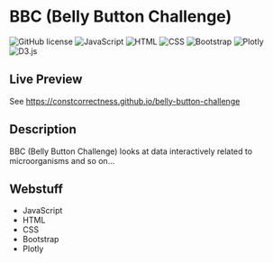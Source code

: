 # BBC (Belly Button Challenge)

![GitHub license](https://img.shields.io/badge/license-GPLv3-blue.svg)
![JavaScript](https://img.shields.io/badge/JavaScript-ES6-yellow.svg)
![HTML](https://img.shields.io/badge/HTML5-orange.svg)
![CSS](https://img.shields.io/badge/CSS3-blue.svg)
![Bootstrap](https://img.shields.io/badge/Bootstrap-5.3.2-blue.svg)
![Plotly](https://img.shields.io/badge/Plotly-2.11.0-blue.svg)
![D3.js](https://img.shields.io/badge/D3.js-7.8.4-blue.svg)

## Live Preview

See https://constcorrectness.github.io/belly-button-challenge

## Description
BBC (Belly Button Challenge) looks at data interactively related to microorganisms and so on...

## Webstuff
- JavaScript
- HTML
- CSS
- Bootstrap
- Plotly

